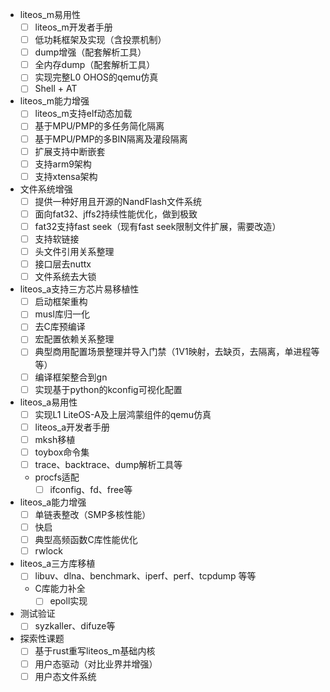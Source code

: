- liteos_m易用性
	- [ ] liteos_m开发者手册
	- [ ] 低功耗框架及实现（含投票机制）
	- [ ] dump增强（配套解析工具）
	- [ ] 全内存dump（配套解析工具）
	- [ ] 实现完整L0 OHOS的qemu仿真
	- [ ] Shell + AT

- liteos_m能力增强
	- [ ] liteos_m支持elf动态加载
	- [ ] 基于MPU/PMP的多任务简化隔离
	- [ ] 基于MPU/PMP的多BIN隔离及灌段隔离
	- [ ] 扩展支持中断嵌套
	- [ ] 支持arm9架构
	- [ ] 支持xtensa架构

- 文件系统增强
	- [ ] 提供一种好用且开源的NandFlash文件系统
	- [ ] 面向fat32、jffs2持续性能优化，做到极致
	- [ ] fat32支持fast seek（现有fast seek限制文件扩展，需要改造）
	- [ ] 支持软链接
	- [ ] 头文件引用关系整理
	- [ ] 接口层去nuttx
	- [ ] 文件系统去大锁

- liteos_a支持三方芯片易移植性
	- [ ] 启动框架重构
	- [ ] musl库归一化
	- [ ] 去C库预编译
	- [ ] 宏配置依赖关系整理
	- [ ] 典型商用配置场景整理并导入门禁（1V1映射，去缺页，去隔离，单进程等等）
	- [ ] 编译框架整合到gn
	- [ ] 实现基于python的kconfig可视化配置

- liteos_a易用性
	- [ ] 实现L1 LiteOS-A及上层鸿蒙组件的qemu仿真
	- [ ] liteos_a开发者手册
	- [ ] mksh移植
	- [ ] toybox命令集
	- [ ] trace、backtrace、dump解析工具等
	- procfs适配
		- [ ] ifconfig、fd、free等

- liteos_a能力增强
	- [ ] 单链表整改（SMP多核性能）
	- [ ] 快启
	- [ ] 典型高频函数C库性能优化
	- [ ] rwlock

- liteos_a三方库移植
	- [ ] libuv、dlna、benchmark、iperf、perf、tcpdump 等等
	-  C库能力补全
		- [ ] epoll实现 

- 测试验证
	- [ ] syzkaller、difuze等

- 探索性课题
	- [ ] 基于rust重写liteos_m基础内核
	- [ ] 用户态驱动（对比业界并增强）
	- [ ] 用户态文件系统